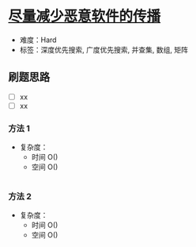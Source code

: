 # [尽量减少恶意软件的传播](https://leetcode-cn.com/problems/minimize-malware-spread/)

- 难度：Hard
- 标签：深度优先搜索, 广度优先搜索, 并查集, 数组, 矩阵

## 刷题思路

- [ ] xx
- [ ] xx

### 方法 1

- 复杂度：
    - 时间 O()
    - 空间 O()

``` js

```

### 方法 2

- 复杂度：
    - 时间 O()
    - 空间 O()

``` js

```

